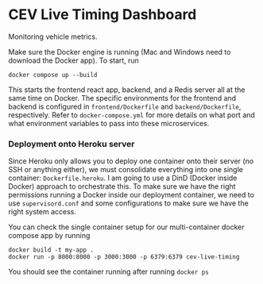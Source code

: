 # CEV Live Timing Dashboard

Monitoring vehicle metrics.

Make sure the Docker engine is running (Mac and Windows need to download the Docker app). To start, run

```
docker compose up --build
```

This starts the frontend react app, backend, and a Redis server all at the same time on Docker. The specific environments for the frontend and backend is configured in `frontend/Dockerfile` and `backend/Dockerfile`, respectively. Refer to `docker-compose.yml` for more details on what port and what environment variables to pass into these microservices.

### Deployment onto Heroku server

Since Heroku only allows you to deploy one container onto their server (no SSH or anything either), we must consolidate everything into one single container: `Dockerfile.heroku`. I am going to use a DinD (Docker inside Docker) approach to orchestrate this. To make sure we have the right permissions running a Docker inside our deployment container, we need to use `supervisord.conf` and some configurations to make sure we have the right system access.

You can check the single container setup for our multi-container docker compose app by running

```
docker build -t my-app .
docker run -p 8000:8000 -p 3000:3000 -p 6379:6379 cev-live-timing
```

You should see the container running after running `docker ps`
